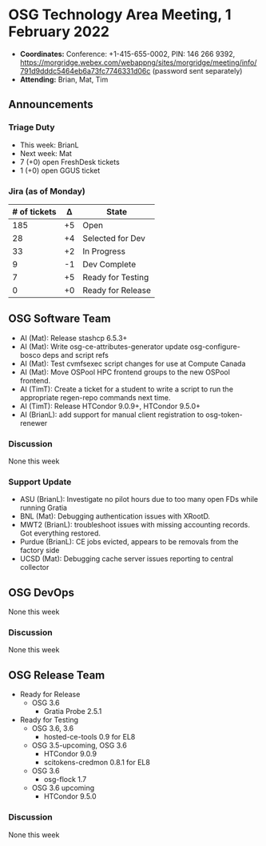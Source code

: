 # OSG Technology Area Meeting, 1 February 2022

-   **Coordinates:** Conference: +1-415-655-0002, PIN: 146 266 9392,
    <https://morgridge.webex.com/webappng/sites/morgridge/meeting/info/791d9dddc5464eb6a73fc7746331d06c> (password sent separately)
-   **Attending:** Brian, Mat, Tim

## Announcements


### Triage Duty

-   This week: BrianL
-   Next week: Mat
-   7 (+0) open FreshDesk tickets
-   1 (+0) open GGUS ticket

### Jira (as of Monday)

| # of tickets | &Delta; | State             |
|--------------|---------|-------------------|
| 185          | +5      | Open              |
| 28           | +4      | Selected for Dev  |
| 33           | +2      | In Progress       |
| 9            | -1      | Dev Complete      |
| 7            | +5      | Ready for Testing |
| 0            | +0      | Ready for Release |

## OSG Software Team

-   AI (Mat): Release stashcp 6.5.3+
-   AI (Mat): Write osg-ce-attributes-generator update osg-configure-bosco deps and script refs
-   AI (Mat): Test cvmfsexec script changes for use at Compute Canada
-   AI (Mat): Move OSPool HPC frontend groups to the new OSPool frontend.
-   AI (TimT): Create a ticket for a student to write a script to run the appropriate regen-repo commands next time.
-   AI (TimT): Release HTCondor 9.0.9+, HTCondor 9.5.0+
-   AI (BrianL): add support for manual client registration to osg-token-renewer

### Discussion

None this week

### Support Update

-   ASU (BrianL): Investigate no pilot hours due to too many open FDs while running Gratia
-   BNL (Mat): Debugging authentication issues with XRootD.
-   MWT2 (BrianL): troubleshoot issues with missing accounting records. Got everything restored.
-   Purdue (BrianL): CE jobs evicted, appears to be removals from the factory side
-   UCSD (Mat): Debugging cache server issues reporting to central collector

## OSG DevOps

None this week

### Discussion

None this week

## OSG Release Team

-   Ready for Release
    -   OSG 3.6
        -   Gratia Probe 2.5.1
-   Ready for Testing
    -   OSG 3.6, 3.6
        -   hosted-ce-tools 0.9 for EL8
    -   OSG 3.5-upcoming, OSG 3.6
        -   HTCondor 9.0.9
        -   scitokens-credmon 0.8.1 for EL8
    -   OSG 3.6
        -   osg-flock 1.7
    -   OSG 3.6 upcoming
        -   HTCondor 9.5.0

### Discussion

None this week
